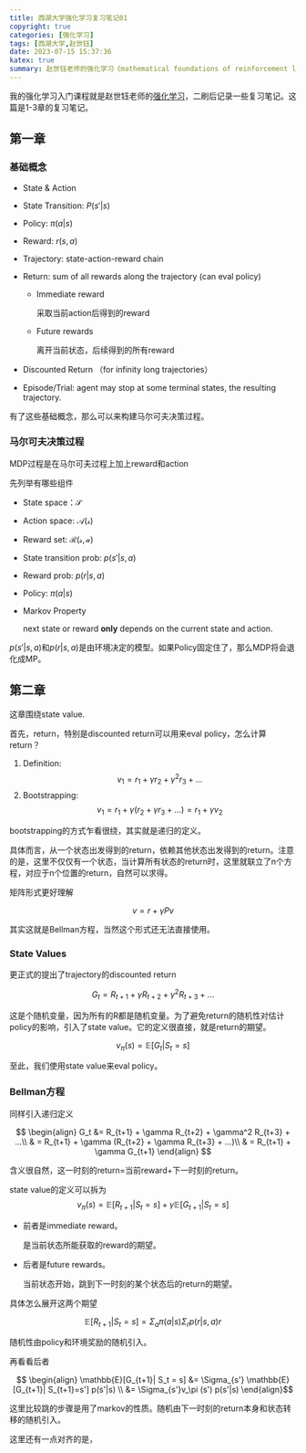 ```yaml
---
title: 西湖大学强化学习复习笔记01
copyright: true
categories: [强化学习]
tags: [西湖大学,赵世钰]
date: 2023-07-15 15:37:36
katex: true
summary: 赵世钰老师的强化学习《mathematical foundations of reinforcement learning》前3章复习笔记。
---
```


我的强化学习入门课程就是赵世钰老师的[强化学习](https://github.com/MathFoundationRL/Book-Mathematical-Foundation-of-Reinforcement-Learning)，二刷后记录一些复习笔记。这篇是1-3章的复习笔记。

## 第一章

### 基础概念

* State & Action

* State Transition: $P(s'|s)$

* Policy: $\pi(a|s)$

* Reward: $r(s, a)$

* Trajectory: state-action-reward chain

* Return:  sum of all rewards along the trajectory (can eval policy)

  * Immediate reward 

    采取当前action后得到的reward

  * Future rewards

    离开当前状态，后续得到的所有reward

* Discounted Return （for infinity long trajectories）

* Episode/Trial: agent may stop at some terminal states, the resulting trajectory.

有了这些基础概念，那么可以来构建马尔可夫决策过程。

### 马尔可夫决策过程

MDP过程是在马尔可夫过程上加上reward和action

先列举有哪些组件

* State space：$\mathcal{S}$

* Action space: $\mathcal{A(s)}$

* Reward set: ${\mathcal{R(s,a)}}$

* State transition prob: $p(s'|s,a)$

* Reward prob: $p(r|s,a)$

* Policy: $\pi(a|s)$

* Markov Property

  next state or reward **only** depends on the current state and action.

$p(s'|s,a)$和$p(r|s,a)$是由环境决定的模型。如果Policy固定住了，那么MDP将会退化成MP。

## 第二章

这章围绕state value.

首先，return，特别是discounted return可以用来eval policy，怎么计算return？

1. Definition: $$v_1 = r_1 + \gamma r_2 + \gamma^2 r_3 + ...$$
2. Bootstrapping: $$v_1=r_1 + \gamma(r_2 + \gamma r_3 + ...) = r_1 + \gamma v_2$$

bootstrapping的方式乍看很绕，其实就是递归的定义。

具体而言，从一个状态出发得到的return，依赖其他状态出发得到的return。注意的是，这里不仅仅有一个状态，当计算所有状态的return时，这里就联立了n个方程，对应于n个位置的return，自然可以求得。

矩阵形式更好理解

$$v = r + \gamma P v$$

其实这就是Bellman方程，当然这个形式还无法直接使用。

### State Values

更正式的提出了trajectory的discounted return

$$G_t = R_{t+1} + \gamma R_{t+2} + \gamma^2 R_{t+3} + ...$$

这是个随机变量，因为所有的R都是随机变量。为了避免return的随机性对估计policy的影响，引入了state value。它的定义很直接，就是return的期望。

$$v_\pi(s) = \mathbb{E}[G_t| S_t=s]$$

至此，我们使用state value来eval policy。

### Bellman方程

同样引入递归定义


$$
\begin{align}
G_t &= R_{t+1} + \gamma R_{t+2} + \gamma^2 R_{t+3} + ...\\ 
& = R_{t+1} + \gamma (R_{t+2} + \gamma R_{t+3} + ...)\\ 
& = R_{t+1} + \gamma G_{t+1}
\end{align}
$$

含义很自然，这一时刻的return=当前reward+下一时刻的return。

state value的定义可以拆为
$$v_\pi(s)  = \mathbb{E} [R_{t+1} | S_t = s] + \gamma \mathbb{E} [ G_{t+1} | S_t = s]$$

* 前者是immediate reward。

  是当前状态所能获取的reward的期望。

* 后者是future rewards。

  当前状态开始，跳到下一时刻的某个状态后的return的期望。

具体怎么展开这两个期望

$$\mathbb{E}[R_{t+1}| S_t=s] = \Sigma_{a} \pi(a|s) \Sigma _r p(r|s,a)r$$

随机性由policy和环境奖励的随机引入。

再看看后者

$$
\begin{align}
\mathbb{E}[G_{t+1}| S_t = s] &= \Sigma_{s'} \mathbb{E}[G_{t+1}| S_{t+1}=s'] p(s'|s) \\ 
&=  \Sigma_{s'}v_\pi (s') p(s'|s)
\end{align}$$

这里比较跳的步骤是用了markov的性质。随机由下一时刻的return本身和状态转移的随机引入。

这里还有一点对齐的是，

